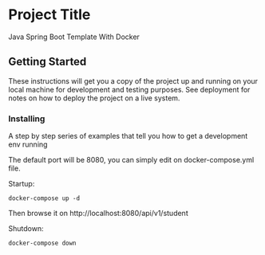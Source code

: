 # Project Title

Java Spring Boot Template With Docker

## Getting Started

These instructions will get you a copy of the project up and running on your local machine for development and testing purposes. See deployment for notes on how to deploy the project on a live system.


### Installing

A step by step series of examples that tell you how to get a development env running

The default port will be 8080, you can simply edit on docker-compose.yml file.

Startup:

```
docker-compose up -d
```

Then browse it on http://localhost:8080/api/v1/student

Shutdown:
```
docker-compose down
```
